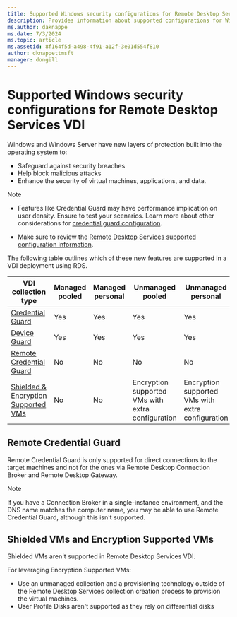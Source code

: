 ```yaml
---
title: Supported Windows security configurations for Remote Desktop Services VDI
description: Provides information about supported configurations for Windows VDI with RDS in Windows Server.
ms.author: daknappe
ms.date: 7/3/2024
ms.topic: article
ms.assetid: 8f164f5d-a498-4f91-a12f-3e01d554f810
author: dknappettmsft
manager: dongill
---
```


# Supported Windows security configurations for Remote Desktop Services VDI

Windows and Windows Server have new layers of protection built into the operating system to:

- Safeguard against security breaches
- Help block malicious attacks
- Enhance the security of virtual machines, applications, and data.

> [!NOTE]
>
> - Features like Credential Guard may have performance implication on user density. Ensure to test your scenarios. Learn more about other considerations for [credential guard configuration](/windows/security/identity-protection/credential-guard/considerations-known-issues).
>
> - Make sure to review the [Remote Desktop Services supported configuration information](rds-supported-config.md).

The following table outlines which of these new features are supported in a VDI deployment using RDS.

|  VDI collection  type               |  Managed  pooled |  Managed  personal |  Unmanaged  pooled                                     |  Unmanaged  personal                                    |
|-------------------------------------|------------------|--------------------|--------------------------------------------------------|--------------------------------------------------------|
| [Credential Guard](/windows/security/identity-protection/credential-guard/credential-guard)                    | Yes              | Yes                | Yes                                                    | Yes                                                    |
| [Device Guard](/windows/security/threat-protection/windows-defender-application-control/windows-defender-application-control-deployment-guide)                        | Yes              | Yes                | Yes                                                    | Yes                                                    |
| [Remote Credential Guard](/windows/security/identity-protection/remote-credential-guard)             | No               | No                 | No                                                     | No                                                     |
| [Shielded & Encryption Supported VMs](../../security/guarded-fabric-shielded-vm/guarded-fabric-and-shielded-vms.md) | No               | No                 | Encryption supported VMs with extra configuration | Encryption supported VMs with extra configuration |

## Remote Credential Guard

Remote Credential Guard is only supported for direct connections to the target machines and not for the ones via Remote Desktop Connection Broker and Remote Desktop Gateway.
> [!NOTE]
> If you have a Connection Broker in a single-instance environment, and the DNS name matches the computer name, you may be able to use Remote Credential Guard, although this isn't supported.

## Shielded VMs and Encryption Supported VMs

Shielded VMs aren't supported in Remote Desktop Services VDI.

For leveraging Encryption Supported VMs:
- Use an unmanaged collection and a provisioning technology outside of the Remote Desktop Services collection creation process to provision the virtual machines.
- User Profile Disks aren't supported as they rely on differential disks
